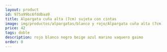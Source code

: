 ```yaml
---
layout: product
id: 975a99bc6fddbaa9
title: Alpargata cuña alta (7cm) sujeta con cintas
image: img/productos/alpargatas/blanco y rojo/Alpargata cuña alta (7cm) sujeta con cintas=42=doble =rojo blanco negro beige azul marino vaquero gaimo.webp
price: 42
tags: doble 
description: rojo blanco negro beige azul marino vaquero gaimo
order: 0
---
```

